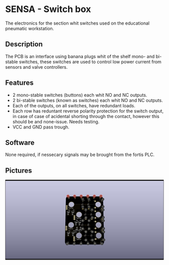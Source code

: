 # SENSA - Switch box

The electronics for the section whit switches used on the educational pneumatic workstation. 

## Description
The PCB is an interface using banana plugs whit of the shelf mono- and bi-stable switches, these switches are used to control low power current from sensors and valve controllers. 

## Features
- 2 mono-stable switches (buttons) each whit NO and NC outputs. 
- 2 bi-stable switches (known as switches) each whit NO and NC outputs. 
- Each of the outputs, on all switches, have redundant loads. 
- Each row has reduntant reverse polarity protection for the switch output, in case of case of acidental shorting through the contact, however this should be and none-issue. Needs testing.  
- VCC and GND pass trough. 

## Software
None required, if nessecary signals may be brought from the fortis PLC. 

## Pictures
![Top_view](https://github.com/SensaGroup/SwitchBox/blob/main/Documents/Pictures/front.jpg)
